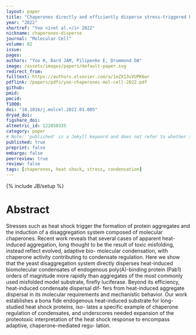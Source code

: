 ```yaml
---
layout: paper
title: "Chaperones directly and efficiently disperse stress-triggered biomolecular condensates"
year: "2022"
shortref: "Yoo <i>et al.</i> 2022"
nickname: chaperones-disperse
journal: "Molecular Cell"
volume: 82
issue: 
pages: 
authors: "Yoo H, Bard JAM, Pilipenko E, Drummond DA"
image: /assets/images/papers/default-paper.svg
redirect_from: 
fulltext: https://authors.elsevier.com/a/1eZX13vVUPK6wr
pdflink: /papers/pdfs/yoo-chaperones-mol-cell-2022.pdf
github: 
pmid: 
pmcid: 
f1000: 
doi: "10.1016/j.molcel.2022.01.005"
dryad_doi:
figshare_doi: 
altmetric_id: 122850335
category: paper
# Note: 'published' is a Jekyll keyword and does not refer to whether the paper is published, but rather to whether this Markdown should be part of the rendered site.
published: true
preprint: false
embargo: false	
peerreview: true
review: false
tags: [chaperones, heat shock, stress, condensation]
---
```

{% include JB/setup %}

# Abstract 

Stresses such as heat shock trigger the formation of protein aggregates and the induction of a disaggregation
system composed of molecular chaperones. Recent work reveals that several cases of apparent heat-
induced aggregation, long thought to be the result of toxic misfolding, instead reflect evolved, adaptive bio-
molecular condensation, with chaperone activity contributing to condensate regulation. Here we show that
the yeast disaggregation system directly disperses heat-induced biomolecular condensates of endogenous
poly(A)-binding protein (Pab1) orders of magnitude more rapidly than aggregates of the most commonly used
misfolded model substrate, firefly luciferase. Beyond its efficiency, heat-induced condensate dispersal dif-
fers from heat-induced aggregate dispersal in its molecular requirements and mechanistic behavior. Our
work establishes a bona fide endogenous heat-induced substrate for long-studied heat shock proteins, iso-
lates a specific example of chaperone regulation of condensates, and underscores needed expansion of the
proteotoxic interpretation of the heat shock response to encompass adaptive, chaperone-mediated regu-
lation.
